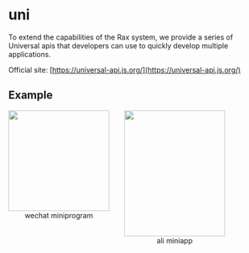 # uni

To extend the capabilities of the Rax system, we provide a series of Universal apis that developers can use to quickly develop multiple applications.

Official site: [https://universal-api.js.org/](https://universal-api.js.org/)

## Example
<div style="display: flex;margin-bottom: 200px;">
  <div>
    <img src="https://img.alicdn.com/imgextra/i1/O1CN01upA1bP1CxpGb8qLPp_!!6000000000148-0-tps-662-662.jpg" width="200" height="200" />
    <div style="text-align: center;">wechat miniprogram</div>
  </div>
  <div style="margin-left: 30px;">
    <img src="https://gw.alicdn.com/imgextra/i3/O1CN01Ca6t2Q2AEpIXh4r0u_!!6000000008172-0-tps-1540-1906.jpg" width="200" height="250" />
    <div style="text-align: center;">ali miniapp</div>
  </div>
</div>